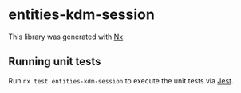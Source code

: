 # entities-kdm-session

This library was generated with [Nx](https://nx.dev).

## Running unit tests

Run `nx test entities-kdm-session` to execute the unit tests via [Jest](https://jestjs.io).
